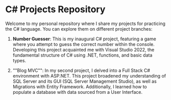 # C# Projects Repository

Welcome to my personal repository where I share my projects for practicing the C# language. You can explore them on different project branches:

1. **Number Guesser**: This is my inaugural C# project, featuring a game where you attempt to guess the correct number within the console. Developing this project acquainted me with Visual Studio 2022, the fundamental structure of C# using .NET, functions, and basic data types.

2. ""Blog MVC"": In my second project, I delved into a Full Stack C# environment with ASP.NET. This project broadened my understanding of SQL Server and its GUI (SQL Server Management Studio), as well as Migrations with Entity Framework. Additionally, I learned how to populate a database with data sourced from a User Interface.
